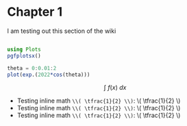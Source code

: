 # Chapter 1

I am testing out this section of the wiki

```julia

using Plots
pgfplotsx()

theta = 0:0.01:2
plot(exp.(2022*cos(theta)))

```

$$\int~f(x)~dx$$

+ Testing inline math `\\( \tfrac{1}{2} \\)`: \\( \tfrac{1}{2} \\)
+ Testing inline math `\\( \tfrac{1}{2} \\)`: \\( \tfrac{1}{2} \\)
+ Testing inline math `\\( \tfrac{1}{2} \\)`: \\( \tfrac{1}{2} \\)
